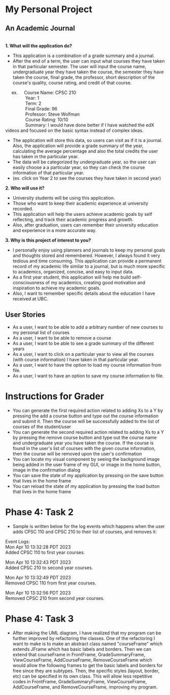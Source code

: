 # My Personal Project
## An Academic Journal
\
**1. What will the application do?**
- This application is a combination of a grade summary and a journal.
- After the end of a term, the user can input what courses they
have taken in that particular semester.
The user will input the course name, undergraduate year they have taken the course, the semester they have taken the course, final grade, the professor, 
short description of the course's quality, course rating, and credit of that course.
 

 &nbsp;&nbsp;&nbsp;&nbsp; ex.
  &nbsp;&nbsp;&nbsp;&nbsp;Course Name: CPSC 210
\
 &nbsp;&nbsp;&nbsp;&nbsp;&nbsp;&nbsp;&nbsp;&nbsp;&nbsp;&nbsp;&nbsp;&nbsp;&nbsp;&nbsp;&nbsp;&nbsp;Year: 1 
\
 &nbsp;&nbsp;&nbsp;&nbsp;&nbsp;&nbsp;&nbsp;&nbsp;&nbsp;&nbsp;&nbsp;&nbsp;&nbsp;&nbsp;&nbsp;&nbsp;Term: 2
\
 &nbsp;&nbsp;&nbsp;&nbsp;&nbsp;&nbsp;&nbsp;&nbsp;&nbsp;&nbsp;&nbsp;&nbsp;&nbsp;&nbsp;&nbsp;&nbsp;Final Grade: 96
\
 &nbsp;&nbsp;&nbsp;&nbsp;&nbsp;&nbsp;&nbsp;&nbsp;&nbsp;&nbsp;&nbsp;&nbsp;&nbsp;&nbsp;&nbsp;&nbsp;Professor: Steve Wolfman
\
 &nbsp;&nbsp;&nbsp;&nbsp;&nbsp;&nbsp;&nbsp;&nbsp;&nbsp;&nbsp;&nbsp;&nbsp;&nbsp;&nbsp;&nbsp;&nbsp;Course Rating: 10/10
\
 &nbsp;&nbsp;&nbsp;&nbsp;&nbsp;&nbsp;&nbsp;&nbsp;&nbsp;&nbsp;&nbsp;&nbsp;&nbsp;&nbsp;&nbsp;&nbsp;Summary: I would have done better if I have
  watched the edX videos and focused on the 
  basic syntax instead of complex ideas.
- The application will store this data, so users can visit as if it 
is a journal. Also, the application will provide a grade summary of the year, 
calculating the average percentage and also the total credits the user has taken in the particular year. 
- The data will be categorized by undergraduate year, so the user can easily choose a
a particular year, so they can check the course information of that particular year. 
- (ex. click on Year 2 to see the 
courses they have taken in second year)
  



**2. Who will use it?**
- University students will be using this application. 
- Those who 
want to keep their academic experience at university recorded. 
- This application will help the users achieve academic goals by
self reflecting, and track their academic progress and growth. 
- Also, after graduation, users can remember their university education 
and experience in a more accurate way. 



**3. Why is this project of interest to you?**
- I personally enjoy using planners and journals
to keep my personal goals and thoughts stored and remembered. 
However, I always found it very tedious and time consuming.
This application can provide a permanent record of my academic life
similar to a journal, but is much more specific to academics, organized, concise,
and easy to input data. 
- As a first year student, this application will 
 help me build self-consciousness of my academics, 
creating good motivation and inspiration to achieve my academic goals. 
- Also, I want to remember specific details about the education I have received 
at UBC.

## User Stories
- As a user, I want to be able to add a arbitrary number of new courses to my personal list of courses
- As a user, I want to be able to remove a course
- As a user, I want to be able to see a grade summary of the different years
- As a user, I want to click on a particular year to view all the courses (with course information) 
I have taken in that particular year.
- As a user, I want to have the option to load my course information from file.
- As a user, I want to have an option to save my course information to file.


# Instructions for Grader

- You can generate the first required action related to adding Xs to a Y by 
pressing the add a course button and type out the course information and submit it. Then the
course will be successfully added to the list of courses of the student/user
- You can generate the second required action related to adding Xs to a Y by pressing the 
remove course button and type out the course name and undergraduate year you have taken the course.
If the course is found in the user's list of courses with the given course information, then
the course will be removed upon the user's confirmation 
- You can locate my visual component by seeing the background image being added in the user frame 
of my GUI, or image in the home button, image in the confirmation dialog 
- You can save the state of my application by pressing on the save button that lives in the home frame
- You can reload the state of my application by pressing the load button that lives in the home frame

# Phase 4: Task 2
- Sample is written below for the log events which happens when the user adds CPSC 110 and CPSC 210
to their list of courses, and removes it:


Event Logs:
\
Mon Apr 10 13:32:28 PDT 2023
\
Added CPSC 110 to first year courses.


Mon Apr 10 13:32:43 PDT 2023
\
Added CPSC 210 to second year courses.


Mon Apr 10 13:32:49 PDT 2023
\
Removed CPSC 110 from first year courses.


Mon Apr 10 13:32:56 PDT 2023
\
Removed CPSC 210 from second year courses.

# Phase 4: Task 3
- After making the UML diagram, I have realized that my program can be further improved 
by refactoring the classes. One of the refactoring I want to make is to make an abstract class
 named "courseFrame" which extends JFrame which has basic labels and borders. 
Then we can extend that courseFrame in FrontFrame, GradeSummaryFrame, ViewCourseFrame, AddCourseFrame, 
RemoveCourseFrame which would allow the following frames to get the basic labels and borders for free since they
are subtypes. Then, the specific styles (layout, border, etc) can be specified in its own class. 
This will allow less repetitive codes in FrontFrame, GradeSummaryFrame, ViewCourseFrame, AddCourseFrame,
and RemoveCourseFrame, improving my program. 